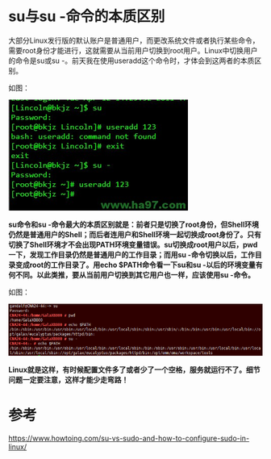 # su与su -命令的本质区别  
大部分Linux发行版的默认账户是普通用户，而更改系统文件或者执行某些命令，需要root身份才能进行，这就需要从当前用户切换到root用户。Linux中切换用户的命令是su或su -。前天我在使用useradd这个命令时，才体会到这两者的本质区别。  

如图：  

![su](images/su.jpg "su")  

**su命令和su -命令最大的本质区别就是：前者只是切换了root身份，但Shell环境仍然是普通用户的Shell；而后者连用户和Shell环境一起切换成root身份了。只有切换了Shell环境才不会出现PATH环境变量错误。su切换成root用户以后，pwd一下，发现工作目录仍然是普通用户的工作目录；而用su -命令切换以后，工作目录变成root的工作目录了。用echo $PATH命令看一下su和su -以后的环境变量有何不同。以此类推，要从当前用户切换到其它用户也一样，应该使用su -命令。**  

如图：  

![su](images/su_.PNG "su -") 

**Linux就是这样，有时候配置文件多了或者少了一个空格，服务就运行不了。细节问题一定要注意，这样才能少走弯路！**

# 参考

https://www.howtoing.com/su-vs-sudo-and-how-to-configure-sudo-in-linux/